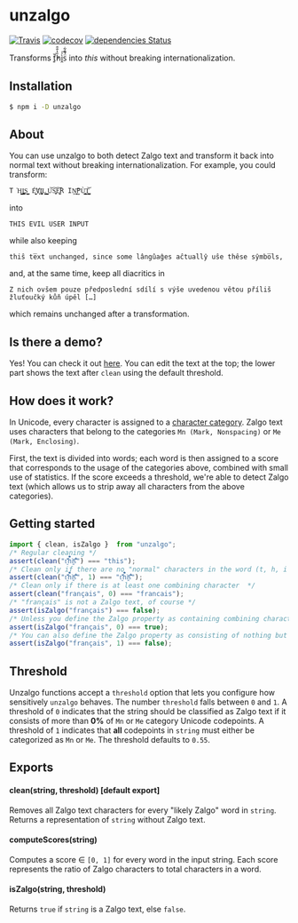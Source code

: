 # unzalgo

[![Travis](https://img.shields.io/travis/kdex/unzalgo.svg?branch=master)](https://travis-ci.org/kdex/unzalgo)
[![codecov](https://codecov.io/gh/kdex/unzalgo/branch/master/graph/badge.svg)](https://codecov.io/gh/kdex/unzalgo)
[![dependencies Status](https://img.shields.io/david/kdex/unzalgo.svg)](https://david-dm.org/kdex/unzalgo)

Transforms ť͈̓̆h̏̔̐̑ì̭ͯ͞s̈́̄̑͋ into *this* without breaking internationalization.

## Installation
```bash
$ npm i -D unzalgo
```
## About
You can use unzalgo to both detect Zalgo text and transform it back into normal text without breaking internationalization. For example, you could transform:
```
T͘H͈̩̬̺̩̭͇I͏̼̪͚̪͚S͇̬̺ ́E̬̬͈̮̻̕V҉̙I̧͖̜̹̩̞̱L͇͍̝ ̺̮̟̙̘͎U͝S̞̫̞͝E͚̘͝R IṊ͍̬͞P̫Ù̹̳̝͓̙̙T̜͕̺̺̳̘͝
```
into
```
THIS EVIL USER INPUT
```
while also keeping
```
thiŝ te̅xt unchanged, since some lângûaĝes aĉtuallŷ uŝe thêse sŷmbo̅ls,
```
and, at the same time, keep all diacritics in
```
Z nich ovšem pouze předposlední sdílí s výše uvedenou větou příliš žluťoučký kůň úpěl […]
```
which remains unchanged after a transformation.

## Is there a demo?
Yes! You can check it out [here](https://github.kdex.de/unzalgo/). You can edit the text at the top; the lower part shows the text after `clean` using the default threshold.

## How does it work?
In Unicode, every character is assigned to a [character category](http://www.unicode.org/reports/tr49/Categories.txt). Zalgo text uses characters that belong to the categories `Mn (Mark, Nonspacing)` or `Me (Mark, Enclosing)`.

First, the text is divided into words; each word is then assigned to a score that corresponds to the usage of the categories above, combined with small use of statistics. If the score exceeds a threshold, we're able to detect Zalgo text (which allows us to strip away all characters from the above categories).

## Getting started
```js
import { clean, isZalgo }  from "unzalgo";
/* Regular cleaning */
assert(clean("ť͈̓̆h̏̔̐̑ì̭ͯ͞s̈́̄̑͋") === "this");
/* Clean only if there are no "normal" characters in the word (t, h, i and s are "normal") */
assert(clean("ť͈̓̆h̏̔̐̑ì̭ͯ͞s̈́̄̑͋", 1) === "ť͈̓̆h̏̔̐̑ì̭ͯ͞s̈́̄̑͋");
/* Clean only if there is at least one combining character  */
assert(clean("français", 0) === "francais");
/* "français" is not a Zalgo text, of course */
assert(isZalgo("français") === false);
/* Unless you define the Zalgo property as containing combining characters */
assert(isZalgo("français", 0) === true);
/* You can also define the Zalgo property as consisting of nothing but combining characters */
assert(isZalgo("français", 1) === false);
```
## Threshold
Unzalgo functions accept a `threshold` option that lets you configure how sensitively `unzalgo` behaves. The number `threshold` falls between `0` and `1`. A threshold of `0` indicates that the string should be classified as Zalgo text if it consists of more than **0%** of `Mn` or `Me` category Unicode codepoints. A threshold of `1` indicates that **all** codepoints in `string` must either be categorized as `Mn` or `Me`. The threshold defaults to `0.55`.

## Exports
#### clean(string, threshold) [default export]
Removes all Zalgo text characters for every "likely Zalgo" word in `string`. Returns a representation of `string` without Zalgo text.

#### computeScores(string)
Computes a score ∈ `[0, 1]` for every word in the input string. Each score represents the ratio of Zalgo characters to total characters in a word.

#### isZalgo(string, threshold)
Returns `true` if `string` is a Zalgo text, else `false`.